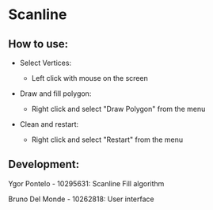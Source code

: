 # Scanline

## How to use:

* Select Vertices:
  * Left click with mouse on the screen

* Draw and fill polygon:
  * Right click and select "Draw Polygon" from the menu

* Clean and restart:
  * Right click and select "Restart" from the menu

## Development:
Ygor Pontelo - 10295631: Scanline Fill algorithm

Bruno Del Monde - 10262818: User interface
